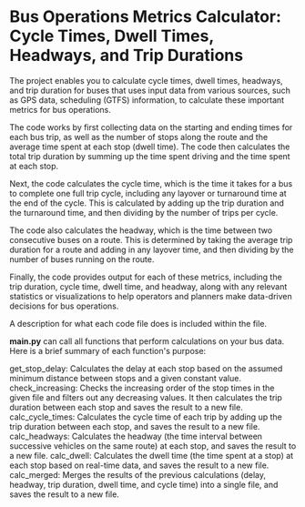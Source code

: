 # Bus Operations Metrics Calculator: Cycle Times, Dwell Times, Headways, and Trip Durations

The project enables you to calculate cycle times, dwell times, headways, and trip duration for buses that uses input data from various sources, such as GPS data, scheduling (GTFS) information, to calculate these important metrics for bus operations.

The code works by first collecting data on the starting and ending times for each bus trip, as well as the number of stops along the route and the average time spent at each stop (dwell time). The code then calculates the total trip duration by summing up the time spent driving and the time spent at each stop.

Next, the code calculates the cycle time, which is the time it takes for a bus to complete one full trip cycle, including any layover or turnaround time at the end of the cycle. This is calculated by adding up the trip duration and the turnaround time, and then dividing by the number of trips per cycle.

The code also calculates the headway, which is the time between two consecutive buses on a route. This is determined by taking the average trip duration for a route and adding in any layover time, and then dividing by the number of buses running on the route.

Finally, the code provides output for each of these metrics, including the trip duration, cycle time, dwell time, and headway, along with any relevant statistics or visualizations to help operators and planners make data-driven decisions for bus operations.

A description for what each code file does is included within the file. 

**main.py** can call all functions that perform calculations on your bus data. Here is a brief summary of each function's purpose:

get_stop_delay: Calculates the delay at each stop based on the assumed minimum distance between stops and a given constant value.
check_increasing: Checks the increasing order of the stop times in the given file and filters out any decreasing values. It then calculates the trip duration between each stop and saves the result to a new file.
calc_cycle_times: Calculates the cycle time of each trip by adding up the trip duration between each stop, and saves the result to a new file.
calc_headways: Calculates the headway (the time interval between successive vehicles on the same route) at each stop, and saves the result to a new file.
calc_dwell: Calculates the dwell time (the time spent at a stop) at each stop based on real-time data, and saves the result to a new file.
calc_merged: Merges the results of the previous calculations (delay, headway, trip duration, dwell time, and cycle time) into a single file, and saves the result to a new file.
